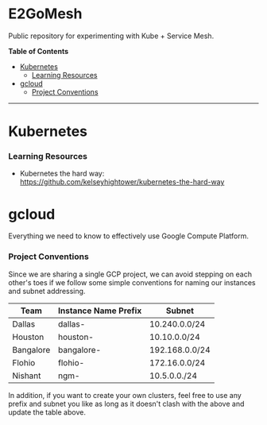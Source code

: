 # E2GoMesh
Public repository for experimenting with Kube + Service Mesh.

**Table of Contents**
- [Kubernetes](#Kubernetes)
   - [Learning Resources](#learning-resources)
- [gcloud](#gcloud)
   - [Project Conventions](#project-conventions)
***

# Kubernetes

### Learning Resources
 * Kubernetes the hard way: https://github.com/kelseyhightower/kubernetes-the-hard-way

# gcloud 
Everything we need to know to effectively use Google Compute Platform.

### Project Conventions
Since we are sharing a single GCP project, we can avoid stepping on each other's toes if we follow some simple conventions for naming our instances and subnet addressing. 

| Team      | Instance Name Prefix | Subnet         |
|-----------|----------------------|----------------|
| Dallas    | dallas-              | 10.240.0.0/24  |
| Houston   | houston-             | 10.10.0.0/24   |
| Bangalore | bangalore-           | 192.168.0.0/24 |
| Flohio    | flohio-              | 172.16.0.0/24  |
| Nishant   | ngm-                 | 10.5.0.0./24   |

In addition, if you want to create your own clusters, feel free to use any prefix and subnet you like as long as it doesn't clash with the above and update the table above.



